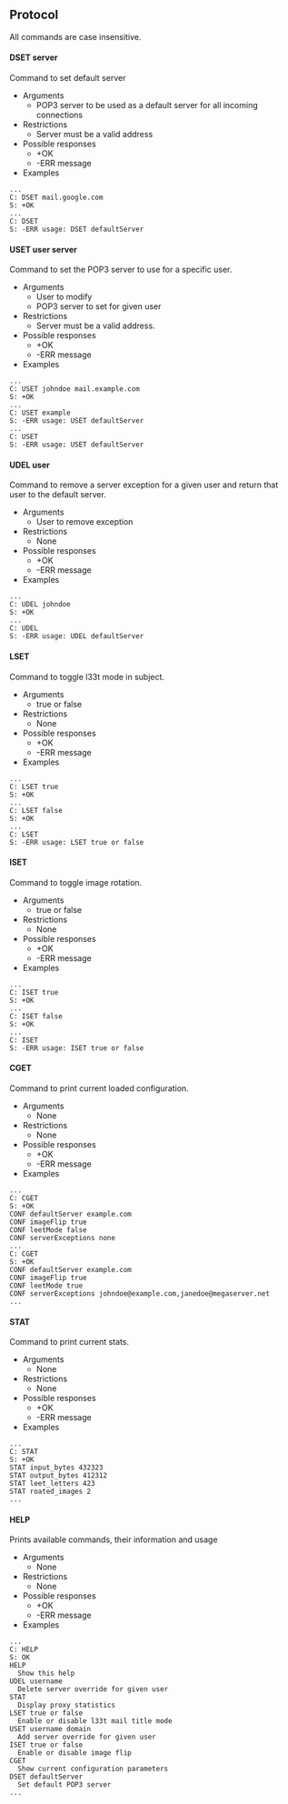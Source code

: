 ## Protocol
All commands are case insensitive.
#### DSET server
Command to set default server

* Arguments
    * POP3 server to be used as a default server for all incoming connections
* Restrictions
    * Server must be a valid address
* Possible responses
    * +OK
    * -ERR message
* Examples
```
...
C: DSET mail.google.com
S: +OK
...
C: DSET
S: -ERR usage: DSET defaultServer
```
#### USET user server
Command to set the POP3 server to use for a specific user.
* Arguments
    * User to modify
    * POP3 server to set for given user
* Restrictions
    * Server must be a valid address.
* Possible responses
    * +OK
    * -ERR message
* Examples
```
...
C: USET johndoe mail.example.com
S: +OK
...
C: USET example
S: -ERR usage: USET defaultServer
...
C: USET
S: -ERR usage: USET defaultServer
```
#### UDEL user
Command to remove a server exception for a given user and return that user to the default server.
* Arguments
    * User to remove exception
* Restrictions
    * None
* Possible responses
    * +OK
    * -ERR message
* Examples
```
...
C: UDEL johndoe
S: +OK
...
C: UDEL
S: -ERR usage: UDEL defaultServer
```
#### LSET
Command to toggle l33t mode in subject.
* Arguments
    * true or false
* Restrictions
    * None
* Possible responses
    * +OK
    * -ERR message
* Examples
```
...
C: LSET true
S: +OK
...
C: LSET false
S: +OK
...
C: LSET
S: -ERR usage: LSET true or false
```
#### ISET
Command to toggle image rotation.
* Arguments
    * true or false
* Restrictions
    * None
* Possible responses
    * +OK
    * -ERR message
* Examples
```
...
C: ISET true
S: +OK
...
C: ISET false
S: +OK
...
C: ISET
S: -ERR usage: ISET true or false
```
#### CGET
Command to print current loaded configuration.
* Arguments
    * None
* Restrictions
    * None
* Possible responses
    * +OK
    * -ERR message
* Examples
```
...
C: CGET
S: +OK
CONF defaultServer example.com
CONF imageFlip true
CONF leetMode false
CONF serverExceptions none
...
C: CGET
S: +OK
CONF defaultServer example.com
CONF imageFlip true
CONF leetMode true
CONF serverExceptions johndoe@example.com,janedoe@megaserver.net
...
```
#### STAT
Command to print current stats.
* Arguments
    * None
* Restrictions
    * None
* Possible responses
    * +OK
    * -ERR message
* Examples
```
...
C: STAT
S: +OK
STAT input_bytes 432323
STAT output_bytes 412312
STAT leet_letters 423
STAT roated_images 2
...
```
#### HELP
Prints available commands, their information and usage
* Arguments
    * None
* Restrictions
    * None
* Possible responses
    * +OK
    * -ERR message
* Examples
```
...
C: HELP
S: OK
HELP
  Show this help
UDEL username
  Delete server override for given user
STAT
  Display proxy statistics
LSET true or false
  Enable or disable l33t mail title mode
USET username domain
  Add server override for given user
ISET true or false
  Enable or disable image flip
CGET
  Show current configuration parameters
DSET defaultServer
  Set default POP3 server
...
```
